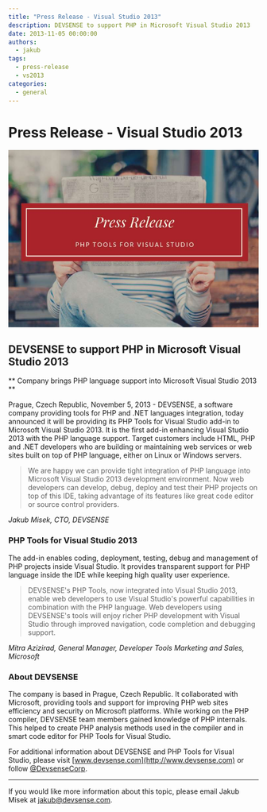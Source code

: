 ```yaml
---
title: "Press Release - Visual Studio 2013"
description: DEVSENSE to support PHP in Microsoft Visual Studio 2013
date: 2013-11-05 00:00:00
authors:
  - jakub
tags:
  - press-release
  - vs2013
categories:
  - general
---
```


# Press Release - Visual Studio 2013

![Cover Image](imgs/press_release2.jpg)

## DEVSENSE to support PHP in Microsoft Visual Studio 2013

** Company brings PHP language support into Microsoft Visual Studio 2013 **

<!-- more -->

Prague, Czech Republic, November 5, 2013 - DEVSENSE, a software company providing tools for PHP and .NET languages integration, today announced it will be providing its PHP Tools for Visual Studio add-in to Microsoft Visual Studio 2013. It is the first add-in enhancing Visual Studio 2013 with the PHP language support. Target customers include HTML, PHP and .NET developers who are building or maintaining web services or web sites built on top of PHP language, either on Linux or Windows servers.

> We are happy we can provide tight integration of PHP language into Microsoft Visual Studio 2013 development environment. Now web developers can develop, debug, deploy and test their PHP projects on top of this IDE, taking advantage of its features like great code editor or source control providers.

*Jakub Misek, CTO, DEVSENSE*

### PHP Tools for Visual Studio 2013

The add-in enables coding, deployment, testing, debug and management of PHP projects inside Visual Studio. It provides transparent support for PHP language inside the IDE while keeping high quality user experience. 

> DEVSENSE's PHP Tools, now integrated into Visual Studio 2013, enable web developers to use Visual Studio's powerful capabilities in combination with the PHP language. Web developers using DEVSENSE's tools will enjoy richer PHP development with Visual Studio through improved navigation, code completion and debugging support.

*Mitra Azizirad, General Manager, Developer Tools Marketing and Sales, Microsoft*

### About DEVSENSE

The company is based in Prague, Czech Republic. It collaborated with Microsoft, providing tools and support for improving PHP web sites efficiency and security on Microsoft platforms. While working on the PHP compiler, DEVSENSE team members gained knowledge of PHP internals. This helped to create PHP analysis methods used in the compiler and in smart code editor for PHP Tools for Visual Studio. 

For additional information about DEVSENSE and PHP Tools for Visual Studio, please visit [www.devsense.com](http://www.devsense.com) or follow [@DevsenseCorp](https://twitter.com/DevsenseCorp).

---

If you would like more information about this topic, please email Jakub Misek at <jakub@devsense.com>.
